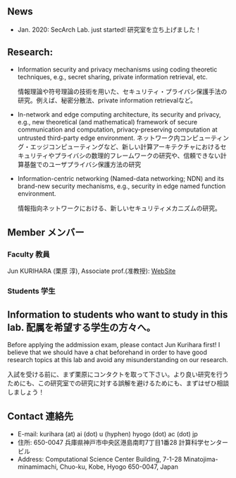 ## News

- Jan. 2020: SecArch Lab. just started! 研究室を立ち上げました！

## Research:

- Information security and privacy mechanisms using coding theoretic techniques, e.g., secret sharing, private information retrieval, etc.
  
  情報理論や符号理論の技術を用いた、セキュリティ・プライバシ保護手法の研究。例えば、秘密分散法、private information retrievalなど。

- In-network and edge computing architecture, its security and privacy, e.g., new theoretical (and mathematical) framework of secure communication and computation, privacy-preserving computation at untrusted third-party edge environment.
  ネットワーク内コンピューティング・エッジコンピューティングなど、新しい計算アーキテクチャにおけるセキュリティやプライバシの数理的フレームワークの研究や、信頼できない計算基盤でのユーザプライバシ保護方法の研究

- Information-centric networking (Named-data networking; NDN) and its brand-new security mechanisms, e.g., security in edge named function environment.

  情報指向ネットワークにおける、新しいセキュリティメカニズムの研究。

## Member メンバー

### Faculty 教員
Jun KURIHARA (栗原 淳), Associate prof.(准教授): [WebSite](https://junkurihara.github.io)

### Students 学生

## Information to students who want to study in this lab. 配属を希望する学生の方々へ。

Before applying the addmission exam, please contact Jun Kurihara first! I believe that we should have a chat beforehand in order to have good research topics at this lab and avoid any misunderstanding on our research.

入試を受ける前に、まず栗原にコンタクトを取って下さい。より良い研究を行うためにも、この研究室での研究に対する誤解を避けるためにも、まずはぜひ相談しましょう！


## Contact 連絡先

- E-mail: kurihara (at) ai (dot) u (hyphen) hyogo (dot) ac (dot) jp
- 住所: 650-0047 兵庫県神戸市中央区港島南町7丁目1番28 計算科学センタービル
- Address: Computational Science Center Building, 7-1-28 Minatojima-minamimachi, Chuo-ku, Kobe, Hyogo 650-0047, Japan
